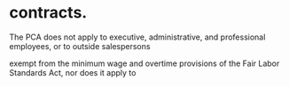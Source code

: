 # contracts.

The PCA does not apply to executive, administrative, and professional employees, or to outside salespersons

exempt from the minimum wage and overtime provisions of the Fair Labor Standards Act, nor does it apply to